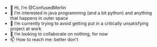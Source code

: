 - 👋 Hi, I’m @ConfusedMerlin
- 👀 I’m interested in java programming (and a bit python) and anything that happens in outer space
- 🌱 I’m currently trying to avoid getting put in a critically unsatisfying project at work
- 💞️ I’m looking to collaborate on nothing, for now
- 📫 How to reach me: better don't

<!---
ConfusedMerlin/ConfusedMerlin is a ✨ special ✨ repository because its `README.md` (this file) appears on your GitHub profile.
You can click the Preview link to take a look at your changes.
--->
